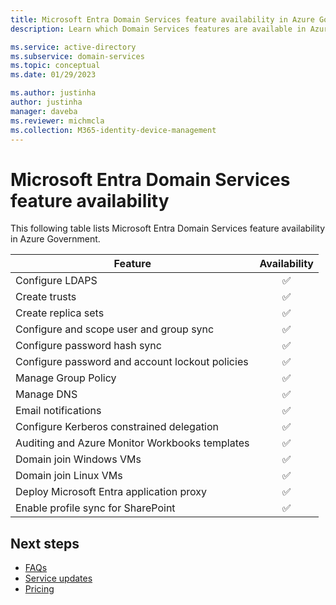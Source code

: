 ```yaml
---
title: Microsoft Entra Domain Services feature availability in Azure Government
description: Learn which Domain Services features are available in Azure Government.

ms.service: active-directory
ms.subservice: domain-services
ms.topic: conceptual
ms.date: 01/29/2023

ms.author: justinha
author: justinha
manager: daveba
ms.reviewer: michmcla
ms.collection: M365-identity-device-management
---
```


# Microsoft Entra Domain Services feature availability

<!---Jeremy said there are additional features that don't fit nicely in this list that we need to add later--->

This following table lists Microsoft Entra Domain Services feature availability in Azure Government.


| Feature | Availability |
|---------|:------------:|
| Configure LDAPS | &#x2705; |
| Create trusts | &#x2705; |
| Create replica sets | &#x2705; | 
| Configure and scope user and group sync | &#x2705; | 
| Configure password hash sync | &#x2705; | 
| Configure password and account lockout policies | &#x2705; | 
| Manage Group Policy | &#x2705; | 
| Manage DNS | &#x2705; | 
| Email notifications | &#x2705; | 
| Configure Kerberos constrained delegation | &#x2705; | 
| Auditing and Azure Monitor Workbooks templates | &#x2705; | 
| Domain join Windows VMs | &#x2705; | 
| Domain join Linux VMs | &#x2705; | 
| Deploy Microsoft Entra application proxy | &#x2705; | 
| Enable profile sync for SharePoint  | &#x2705; | 

## Next steps

- [FAQs](faqs.yml)
- [Service updates](https://azure.microsoft.com/updates/?product=active-directory-ds)
- [Pricing](https://azure.microsoft.com/pricing/details/active-directory-ds/)
